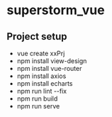 # superstorm_vue

## Project setup

- vue create xxPrj
- npm install view-design
- npm install vue-router
- npm install axios
- npm install echarts
- npm run lint --fix
- npm run build
- npm run serve
